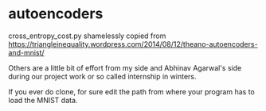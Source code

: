 # autoencoders

cross_entropy_cost.py shamelessly copied from https://triangleinequality.wordpress.com/2014/08/12/theano-autoencoders-and-mnist/

Others are a little bit of effort from my side and Abhinav Agarwal's side during our project work or so called internship in winters.

If you ever do clone, for sure edit the path from where your program has to load the MNIST data.

